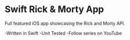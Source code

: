 # Swift Rick & Morty App

Full featured iOS app showcasing the Rick and Morty API.

-Written in Swift
-Unit Tested
-Follow series on YouTube